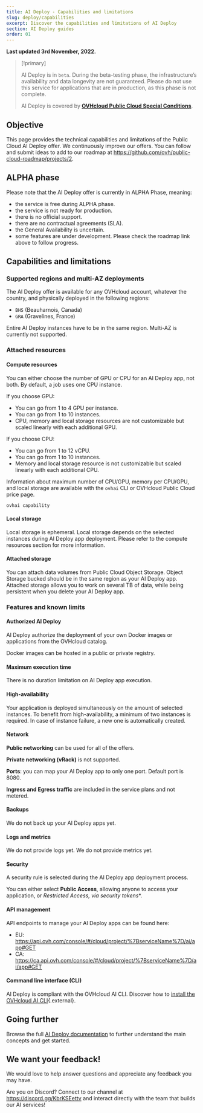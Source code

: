 ```yaml
---
title: AI Deploy - Capabilities and limitations
slug: deploy/capabilities
excerpt: Discover the capabilities and limitations of AI Deploy
section: AI Deploy guides
order: 01
---
```


**Last updated 3rd November, 2022.**

> [!primary]
>
> AI Deploy is in `beta`. During the beta-testing phase, the infrastructure’s availability and data longevity are not guaranteed. Please do not use this service for applications that are in production, as this phase is not complete.
>
> AI Deploy is covered by **[OVHcloud Public Cloud Special Conditions](https://storage.gra.cloud.ovh.net/v1/AUTH_325716a587c64897acbef9a4a4726e38/contracts/d2a208c-Conditions_particulieres_OVH_Stack-WE-9.0.pdf)**.
>

## Objective

This page provides the technical capabilities and limitations of the Public Cloud AI Deploy offer.
We continuously improve our offers. You can follow and submit ideas to add to our roadmap at <https://github.com/ovh/public-cloud-roadmap/projects/2>.

## ALPHA phase

Please note that the AI Deploy offer is currently in ALPHA Phase, meaning:

- the service is free during ALPHA phase.
- the service is not ready for production.
- there is no official support.
- there are no contractual agreements (SLA).
- the General Availability is uncertain.
- some features are under development. Please check the roadmap link above to follow progress.

## Capabilities and limitations

### Supported regions and multi-AZ deployments

The AI Deploy offer is available for any OVHcloud account, whatever the country, and physically deployed in the following regions:

- `BHS` (Beauharnois, Canada)
- `GRA` (Gravelines, France)

Entire AI Deploy instances have to be in the same region. Multi-AZ is currently not supported.

### Attached resources

#### Compute resources

You can either choose the number of GPU or CPU for an AI Deploy app, not both.
By default, a job uses one CPU instance.

If you choose GPU:

- You can go from 1 to 4 GPU per instance.
- You can go from 1 to 10 instances.
- CPU, memory and local storage resources are not customizable but scaled linearly with each additional GPU.

If you choose CPU:

- You can go from 1 to 12 vCPU.
- You can go from 1 to 10 instances.
- Memory and local storage resource is not customizable but scaled linearly with each additional CPU.

Information about maximum number of CPU/GPU, memory per CPU/GPU, and local storage are available with the `ovhai` CLI or OVHcloud Public Cloud price page.

```console
ovhai capability
```

#### Local storage

Local storage is ephemeral.
Local storage depends on the selected instances during AI Deploy app deployment. Please refer to the compute resources section for more information.

#### Attached storage

You can attach data volumes from Public Cloud Object Storage. Object Storage bucked should be in the same region as your AI Deploy app.
Attached storage allows you to work on several TB of data, while being persistent when you delete your AI Deploy app.

### Features and known limits

#### Authorized AI Deploy

AI Deploy authorize the deployment of your own Docker images or applications from the OVHcloud catalog.

Docker images can be hosted in a public or private registry.

#### Maximum execution time

There is no duration limitation on AI Deploy app execution.

#### High-availability

Your application is deployed simultaneously on the amount of selected instances.
To benefit from high-availability, a minimum of two instances is required. In case of instance failure, a new one is automatically created.

#### Network

**Public networking** can be used for all of the offers.

**Private networking (vRack)** is not supported.

**Ports**: you can map your AI Deploy app to only one port. Default port is 8080.

**Ingress and Egress traffic** are included in the service plans and not metered.

#### Backups

We do not back up your AI Deploy apps yet.

#### Logs and metrics

We do not provide logs yet.
We do not provide metrics yet.

#### Security

A security rule is selected during the AI Deploy app deployment process.

You can either select **Public Access**, allowing anyone to access your application, or **Restricted Access*, via security tokens**.

#### API management

API endpoints to manage your AI Deploy apps can be found here:

- EU: <https://api.ovh.com/console/#/cloud/project/%7BserviceName%7D/ai/app#GET>
- CA: <https://ca.api.ovh.com/console/#/cloud/project/%7BserviceName%7D/ai/app#GET>


#### Command line interface (CLI)

AI Deploy is compliant with the OVHcloud AI CLI. Discover how to [install the OVHcloud AI CLI](https://docs.ovh.com/sg/en/publiccloud/ai/cli/install-client/){.external}.

## Going further

Browse the full [AI Deploy documentation](https://docs.ovh.com/sg/en/publiccloud/ai/) to further understand the main concepts and get started.

## We want your feedback!

We would love to help answer questions and appreciate any feedback you may have.

Are you on Discord? Connect to our channel at <https://discord.gg/KbrKSEettv> and interact directly with the team that builds our AI services!
